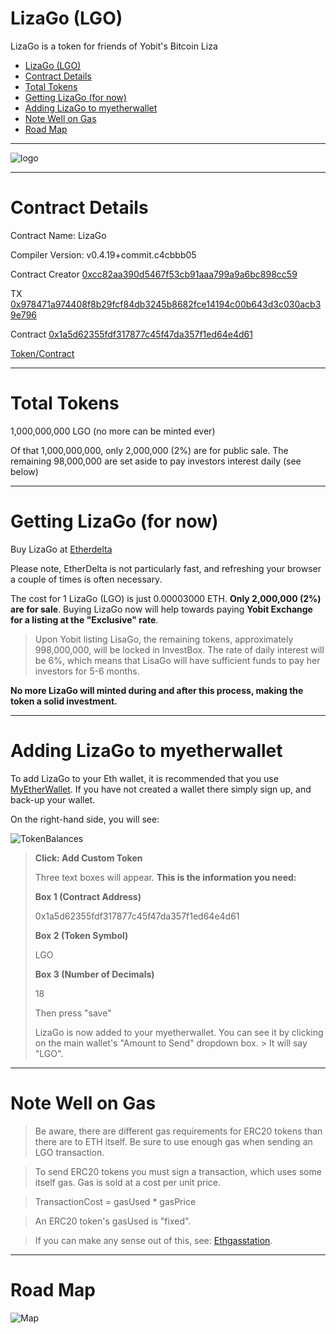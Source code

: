 # LizaGo (LGO)

LizaGo is a token for friends of Yobit's Bitcoin Liza 


<p><div class="toc">
<ul>
<li><a href="#lizago-lgo">LizaGo (LGO)</a></li>
<li><a href="#contract-details">Contract Details</a></li>
<li><a href="#total-tokens">Total Tokens</a></li>
<li><a href="#getting-lizago-for-now">Getting LizaGo (for now)</a></li>
<li><a href="#adding-lizago-to-myetherwallet">Adding LizaGo to myetherwallet</a></li>
<li><a href="#note-well-on-gas">Note Well on Gas</a></li>
<li><a href="#road-map">Road Map</a></li>
</ul>
</div>
</p>



-----


![logo](https://cdn.pbrd.co/images/H7twqyY.png)


-----

# Contract Details


Contract Name:	LizaGo

Compiler Version:	v0.4.19+commit.c4cbbb05

Contract Creator
[0xcc82aa390d5467f53cb91aaa799a9a6bc898cc59](https://etherscan.io/address/0xcc82aa390d5467f53cb91aaa799a9a6bc898cc59)


TX
[0x978471a974408f8b29fcf84db3245b8682fce14194c00b643d3c030acb39e796](https://etherscan.io/tx/0x978471a974408f8b29fcf84db3245b8682fce14194c00b643d3c030acb39e796)


Contract
[0x1a5d62355fdf317877c45f47da357f1ed64e4d61](https://etherscan.io/address/0x1a5d62355fdf317877c45f47da357f1ed64e4d61)


[Token/Contract](https://etherscan.io/token/0x1a5d62355fdf317877c45f47da357f1ed64e4d61?a=0xcc82aa390d5467f53cb91aaa799a9a6bc898cc59)


-----


# Total Tokens 


1,000,000,000 LGO (no more can be minted ever)

Of that 1,000,000,000, only 2,000,000 (2%) are for public sale. The remaining 98,000,000 are set aside to pay investors interest daily (see below)



-----


# Getting LizaGo (for now)


Buy LizaGo at [Etherdelta](https://etherdelta.com/#0x1a5d62355fdf317877c45f47da357f1ed64e4d61-ETH)

Please note, EtherDelta is not particularly fast, and refreshing your browser a couple of times is often necessary.

The cost for 1 LizaGo (LGO) is just 0.00003000 ETH. **Only 2,000,000 (2%) are for sale**. Buying LizaGo now will help towards paying **Yobit Exchange for a listing at the "Exclusive" rate**.

> Upon Yobit listing LisaGo, the remaining tokens, approximately 998,000,000, will be locked in InvestBox. The rate of daily interest will be 6%, which means that LisaGo will have sufficient funds to pay her investors for 5-6 months.

**No more LizaGo will minted during and after this process, making the token a solid investment.**


------

# Adding LizaGo to myetherwallet

To add LizaGo to your Eth wallet, it is recommended that you use [MyEtherWallet](https://myetherwallet.com). If you have not created a wallet there simply sign up, and back-up your wallet.

On the right-hand side, you will see:



![TokenBalances](https://cdn.pbrd.co/images/H7tsK3H.png)




> **Click: Add Custom Token**
> 
> Three text boxes will appear. **This is the  information you need:**
> 
> **Box 1 (Contract Address)** 
> 
> 0x1a5d62355fdf317877c45f47da357f1ed64e4d61
> 
> **Box 2 (Token Symbol)** 
> 
> LGO
> 
> **Box 3 (Number of Decimals)** 
> 
> 18
> 
> 
> Then press "save"
>
> LizaGo is now added to your myetherwallet. You can see it by clicking on the main wallet's "Amount to Send" dropdown box. > 
> It will say "LGO".
>

-----


# Note Well on Gas



> Be aware, there are different gas requirements for ERC20 tokens than there are to ETH itself. Be sure to use enough gas when sending an LGO transaction.

> To send ERC20 tokens you must sign a transaction, which uses some itself gas. Gas is sold at a cost per unit price.

> TransactionCost = gasUsed * gasPrice

> An ERC20 token's gasUsed is "fixed".

> If you can make any sense out of this, see: [Ethgasstation](https://ethgasstation.info/predictionTable.php). 



-----


# Road Map



![Map](https://cdn.pbrd.co/images/H7vqFbQ.png)
